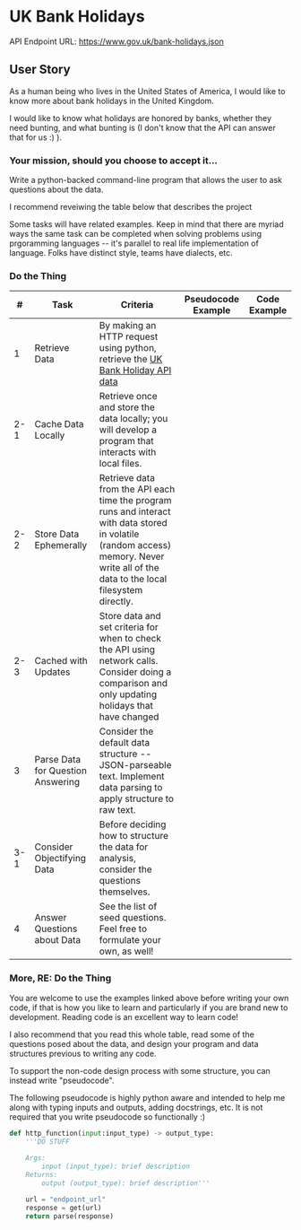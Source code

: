 # UK Bank Holidays

API Endpoint URL: https://www.gov.uk/bank-holidays.json

## User Story

As a human being who lives in the United States of America, I would like to know more about bank holidays in the United Kingdom. 

I would like to know what holidays are honored by banks, whether they need bunting, and what bunting is (I don't know that the API can answer that for us :) ). 

### Your mission, should you choose to accept it...

Write a python-backed command-line program that allows the user to ask questions about the data.

I recommend reveiwing the table below that describes the project

Some tasks will have related examples. Keep in mind that there are myriad ways the same task can be completed when solving problems using prgoramming languages -- it's parallel to real life implementation of language. Folks have distinct style, teams have dialects, etc.

### Do the Thing

| # | Task | Criteria | Pseudocode Example | Code Example | 
| -- | -- | -- | -- | -- |
| 1 | Retrieve Data | By making an HTTP request using python, retrieve the [UK Bank Holiday API data](https://www.gov.uk/bank-holidays.json) | | |
| 2-1 | Cache Data Locally | Retrieve once and store the data locally; you will develop a program that interacts with local files. | | |
| 2-2 | Store Data Ephemerally | Retrieve data from the API each time the program runs and interact with data stored in volatile (random access) memory. Never write all of the data to the local filesystem directly. | | |
| 2-3 | Cached with Updates | Store data and set criteria for when to check the API using network calls. Consider doing a comparison and only updating holidays that have changed | | |
| 3 | Parse Data for Question Answering | Consider the default data structure -- JSON-parseable text. Implement data parsing to apply structure to raw text. | | |
| 3-1 | Consider Objectifying Data | Before deciding how to structure the data for analysis, consider the questions themselves. | | |
| 4 | Answer Questions about Data | See the list of seed questions. Feel free to formulate your own, as well! | | |

### More, RE: Do the Thing

You are welcome to use the examples linked above before writing your own code, if that is how you like to learn and particularly if you are brand new to development. Reading code is an excellent way to learn code!

I also recommend that you read this whole table, read some of the questions posed about the data, and design your program and data structures previous to writing any code. 

To support the non-code design process with some structure, you can instead write "pseudocode". 

The following pseudocode is highly python aware and intended to help me along with typing inputs and outputs, adding docstrings, etc. It is not required that you write pseudocode so functionally :)

```python
def http_function(input:input_type) -> output_type:
    '''DO STUFF
    
    Args:
        input (input_type): brief description
    Returns:
        output (output_type): brief description'''

    url = "endpoint_url"
    response = get(url)
    return parse(response)
```